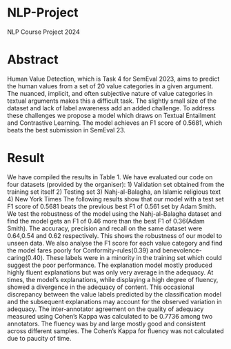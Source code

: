 # NLP-Project
NLP Course Project 2024
# Abstract
Human Value Detection, which is Task 4 for SemEval 2023, aims to predict the human values from a set of 20 value categories in a given argument. The nuanced, implicit, and often subjective nature of value categories in textual arguments makes this a difficult task. The slightly small size of the dataset and lack of label awareness add an added challenge. To address these challenges we propose a model which draws on Textual Entailment and Contrastive Learning. The model achieves an F1 score of 0.5681, which beats the best submission in SemEval 23.
# Result
We have compiled the results in Table 1. We have evaluated our code on four datasets (provided by the organiser): 1) Validation set obtained from the training set itself 2) Testing set 3) Nahj-al-Balagha, an Islamic religious text 4) New York Times The following results show that our model with a test set F1 score of 0.5681 beats the previous best F1 of 0.561 set by Adam Smith. We test the robustness of the model using the Nahj-al-Balagha dataset and find the model gets an F1 of 0.46 more than the best F1 of 0.36(Adam Smith). The accuracy, precision and recall on the same dataset were 0.64,0.54 and 0.62 respectively. This shows the robustness of our model to unseen data. We also analyse the F1 score for each value category and find the model fares poorly for Conformity-rules(0.39) and benevolence-caring(0.40). These labels were in a minority in the training set which could suggest the poor performance. The explanation model mostly produced highly fluent explanations but was only very average in the adequacy. At times, the model’s explanations, while displaying a high degree of fluency, showed a divergence in the adequacy of content. This occasional discrepancy between the value labels predicted by the classification model and the subsequent explanations may account for the observed variation in adequacy. The inter-annotator agreement on the quality of adequacy measured using Cohen’s Kappa was calculated to be 0.7736 among two annotators. The fluency was by and large mostly good and consistent across different samples. The Cohen’s Kappa for fluency was not calculated due to paucity of time.
